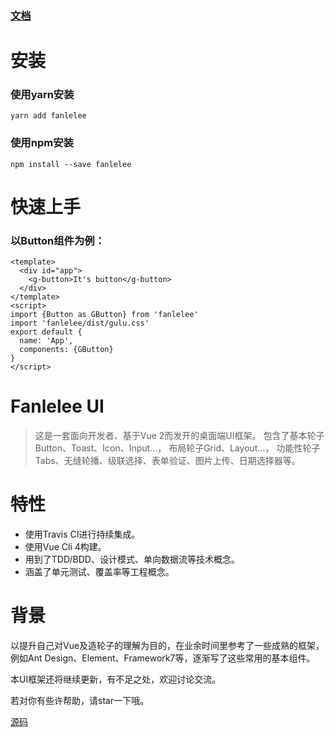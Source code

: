 ### [文档](https://fanlelee.github.io/gulu)

# 安装
### 使用yarn安装
`yarn add fanlelee`
### 使用npm安装
`npm install --save fanlelee`

# 快速上手
### 以Button组件为例：
```vue
<template>
  <div id="app">
    <g-button>It's button</g-button>
  </div>
</template>
<script>
import {Button as GButton} from 'fanlelee'
import 'fanlelee/dist/gulu.css'
export default {
  name: 'App',
  components: {GButton}
}
</script>
```

# Fanlelee UI

>这是一套面向开发者、基于Vue 2而发开的桌面端UI框架。
包含了基本轮子Button、Toast、Icon、Input...，
布局轮子Grid、Layout...，
功能性轮子Tabs、无缝轮播、级联选择、表单验证、图片上传、日期选择器等。

# 特性
- 使用Travis CI进行持续集成。
- 使用Vue Cli 4构建。
- 用到了TDD/BDD、设计模式、单向数据流等技术概念。
- 涵盖了单元测试、覆盖率等工程概念。

# 背景
以提升自己对Vue及造轮子的理解为目的，在业余时间里参考了一些成熟的框架，例如Ant Design、Element、Framework7等，逐渐写了这些常用的基本组件。

本UI框架还将继续更新，有不足之处，欢迎讨论交流。

若对你有些许帮助，请star一下哦。

[源码](https://github.com/fanlelee/gulu)


